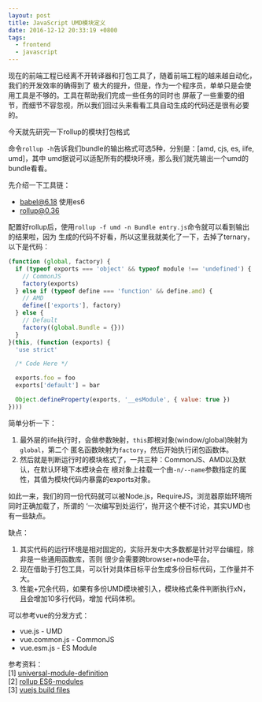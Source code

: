 ```yaml
---
layout: post
title: JavaScript UMD模块定义
date: 2016-12-12 20:33:19 +0800
tags:
  - frontend
  - javascript
---
```


现在的前端工程已经离不开转译器和打包工具了，随着前端工程的越来越自动化，我们的开发效率的确得到了
极大的提升，但是，作为一个程序员，单单只是会使用工具是不够的。工具在帮助我们完成一些任务的同时也
屏蔽了一些重要的细节，而细节不容忽视，所以我们回过头来看看工具自动生成的代码还是很有必要的。

今天就先研究一下rollup的模块打包格式

命令`rollup -h`告诉我们bundle的输出格式可选5种，分别是：[amd, cjs, es, iife, umd]，其中
umd据说可以适配所有的模块环境，那么我们就先输出一个umd的bundle看看。

先介绍一下工具链：
* babel@6.18 使用es6
* rollup@0.36

配置好rollup后，使用`rollup -f umd -n Bundle entry.js`命令就可以看到输出的结果啦，因为
生成的代码不好看，所以这里我就美化了一下，去掉了ternary，以下是代码：

```js
(function (global, factory) {
  if (typeof exports === 'object' && typeof module !== 'undefined') {
    // CommonJS
    factory(exports)
  } else if (typeof define === 'function' && define.amd) {
    // AMD
    define(['exports'], factory)
  } else {
    // Default
    factory((global.Bundle = {}))
  }
}(this, (function (exports) {
  'use strict'

  /* Code Here */

  exports.foo = foo
  exports['default'] = bar

  Object.defineProperty(exports, '__esModule', { value: true })
})))
```

简单分析一下：

1. 最外层的iife执行时，会做参数映射，`this`即根对象(window/global)映射为`global`，第二个
匿名函数映射为`factory`，然后开始执行闭包函数体。
2. 然后就是判断运行时的模块格式了，一共三种：CommonJS、AMD以及默认，在默认环境下本模块会在
根对象上挂载一个由`-n/--name`参数指定的属性，其值为模块代码内暴露的exports对象。

如此一来，我们的同一份代码就可以被Node.js，RequireJS，浏览器原始环境所同时正确加载了，所谓的
‘一次编写到处运行’，抛开这个梗不讨论，其实UMD也有一些缺点。

缺点：

1. 其实代码的运行环境是相对固定的，实际开发中大多数都是针对平台编程，除非是一些通用函数库，否则
很少会需要跨browser+node平台。
2. 现在借助于打包工具，可以针对具体目标平台生成多份目标代码，工作量并不大。
3. 性能+冗余代码，如果有多份UMD模块被引入，模块格式条件判断执行xN，且会增加10多行代码，增加
代码体积。

可以参考vue的分发方式：
* vue.js - UMD
* vue.common.js - CommonJS
* vue.esm.js - ES Module

参考资料：  
[1] [universal-module-definition](https://github.com/umdjs/umd#umd-universal-module-definition)  
[2] [rollup ES6-modules](https://github.com/rollup/rollup/wiki/ES6-modules#why-use-modules-at-all)  
[3] [vuejs build files](https://github.com/vuejs/vue/tree/dev/dist#explanation-of-build-files)  
